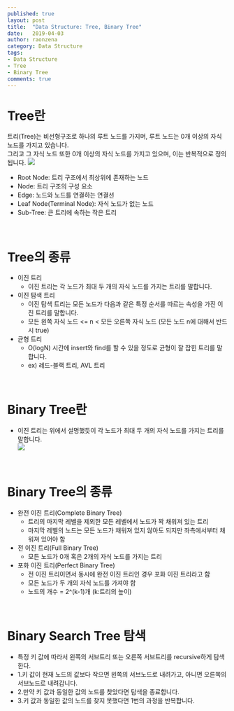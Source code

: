 ```yaml
---
published: true
layout: post
title:  "Data Structure: Tree, Binary Tree"
date:   2019-04-03
author: raonzena 
category: Data Structure
tags:
- Data Structure
- Tree
- Binary Tree
comments: true
---
```


# Tree란 #
트리(Tree)는 비선형구조로 하나의 루트 노드를 가지며, 루트 노드는 0개 이상의 자식 노드를 가지고 있습니다.  
그리고 그 자식 노드 또한 0개 이상의 자식 노드를 가지고 있으며, 이는 반복적으로 정의됩니다.
![](https://raonzena.github.io/images/tree_1.jpg)
- Root Node: 트리 구조에서 최상위에 존재하는 노드
- Node: 트리 구조의 구성 요소
- Edge: 노드와 노드를 연결하는 연결선
- Leaf Node(Terminal Node): 자식 노드가 없는 노드
- Sub-Tree: 큰 트리에 속하는 작은 트리

<br/>

# Tree의 종류 #
- 이진 트리
  - 이진 트리는 각 노드가 최대 두 개의 자식 노드를 가지는 트리를 말합니다.
- 이진 탐색 트리
  - 이진 탐색 트리는 모든 노드가 다음과 같은 특정 순서를 따르는 속성을 가진 이진 트리를 말합니다.
  - 모든 왼쪽 자식 노드 <= n < 모든 오른쪽 자식 노드 (모든 노드 n에 대해서 반드시 true)
- 균형 트리
  - O(logN) 시간에 insert와 find를 할 수 있을 정도로 균형이 잘 잡힌 트리를 말합니다.
  - ex) 레드-블랙 트리, AVL 트리

<br/>

# Binary Tree란 #
- 이진 트리는 위에서 설명했듯이 각 노드가 최대 두 개의 자식 노드를 가지는 트리를 말합니다.  
![](https://raonzena.github.io/images/tree_2.jpg)

<br/>

# Binary Tree의 종류 #
- 완전 이진 트리(Complete Binary Tree)
  - 트리의 마지막 레벨을 제외한 모든 레벨에서 노드가 꽉 채워져 있는 트리
  - 마지막 레벨의 노드는 모든 노드가 채워져 있지 않아도 되지만 좌측에서부터 채워져 있어야 함
- 전 이진 트리(Full Binary Tree)
  - 모든 노드가 0개 혹은 2개의 자식 노드를 가지는 트리
- 포화 이진 트리(Perfect Binary Tree)
  - 전 이진 트리이면서 동시에 완전 이진 트리인 경우 포화 이진 트리라고 함
  - 모든 노드가 두 개의 자식 노드를 가져야 함
  - 노드의 개수 = 2^(k-1)개 (k:트리의 높이)

<br/>

# Binary Search Tree 탐색 #
- 특정 키 값에 따라서 왼쪽의 서브트리 또는 오른쪽 서브트리를 recursive하게 탐색한다.
- 1.키 값이 현재 노드의 값보다 작으면 왼쪽의 서브노드로 내려가고, 아니면 오른쪽의 서브노드로 내려갑니다.
- 2.만약 키 값과 동일한 값의 노드를 찾았다면 탐색을 종료합니다.
- 3.키 값과 동일한 값의 노드를 찾지 못했다면 1번의 과정을 반복합니다. 

